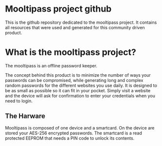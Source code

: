 Mooltipass project github
=========================

This is the github repository dedicated to the mooltipass project. It contains all resources that were used and generated for this community driven product.

What is the mooltipass project?
===============================
The mooltipass is an offline password keeper.

The concept behind this product is to minimize the number of ways your passwords can be compromised, while generating long and complex random passwords for the different websites you use daily. It is designed to be as small as possible so it can fit in your pocket. Simply visit a website and the device will ask for confirmation to enter your credentials when you need to login.

The Harware
-----------
Mooltipass is composed of one device and a smartcard.
On the device are stored your AES-256 encrypted passwords. The smartcard is a read protected EEPROM that needs a PIN code to unlock its contents.
